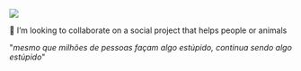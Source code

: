 <img src='https://avataaars.io/?avatarStyle=Transparent&topType=ShortHairSides&accessoriesType=Prescription02&hairColor=Black&facialHairType=BeardLight&facialHairColor=Black&clotheType=GraphicShirt&clotheColor=Heather&graphicType=Resist&eyeType=EyeRoll&eyebrowType=DefaultNatural&mouthType=Serious&skinColor=Pale'
/>

👯 I’m looking to collaborate on a social project that helps people or animals


"_mesmo que milhões de pessoas façam algo estúpido, continua sendo algo estúpido_"
